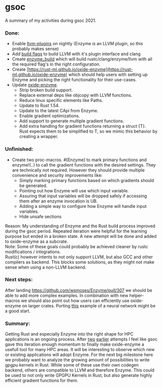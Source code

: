 # gsoc
A summary of my activities during gsoc 2021.

### Done:  
- Enable [llvm-plugins](https://github.com/rust-lang/rust/pull/86267) on nightly (Enzyme _is_ an LLVM plugin, so this probably makes sense)  
- Add [build flags](https://github.com/rust-lang/rust/pull/87297) to build LLVM with it's plugin interface and clang  
- Create [enzyme\_build](https://github.com/ZuseZ4/enzyme_build/commit/ee84fd20cf47a74581fc8a26ca1713539d529dba) which will build rustc/clang/enzyme/llvm with all the required flag's in the right configuration. 
- Create [https://rust-ml.github.io/oxide-enzyme](https://rust-ml.github.io/oxide-enzyme) which should help users 
        with setting up Enzyme and picking the right functionality for their use-cases.  
- Update [oxide-enzyme](https://github.com/rust-ml/oxide-enzyme).  
    - Strip broken build support.  
    - Replace external deps like objcopy with LLVM functions.  
    - Reduce linux specific elements like Paths.  
    - Update to Rust 1.54.  
    - Update to the latest CApi from Enzyme.  
    - Enable gradient optimizations.  
    - Add support to generate multiple gradient functions.  
    - Add extra handling for gradient functions returning a struct {T}.  
        Rust expects them to be simplified to T, so we mimic this behavior by creating a wrapper.  
 

### Unfinished:  
- Create two proc-macros. #[Enzyme] to mark primary functions and enzyme!(..) to call the gradient functions with the desired settings. They are technically not required. However they should provide multiple convenience and security improvements like:  
  - Simply marking primary functions based on which gradients should be generated.  
  - Pointing out how Enzyme will use which input variable.  
  - Assuring that input variables will be dropped safely if accessing them after an enzyme invocation is UB.  
  - Adding a simple way to configure how Enzyme will handle input variables.  
  - Hide unsafe sections  

Reason: My understanding of Enzyme and the Rust build process improved during the gsoc period. Repeated iteration were helpful for the learning purpose but ended in a broken state. A new attempt will be done and added to oxide-enzyme as a subcrate.  
Note: Some of these goals could probably be achieved cleaner by rustc modifications / integrations.  
Rust(c) however intents to not only support LLVM, but also GCC and other compilers as backend. This blocks some solutions, as they might not make sense when using a non-LLVM backend.  


### Next steps:
After landing https://github.com/wsmoses/Enzyme/pull/307 we should be able to add more complex examples.
In combination with new helper-macros we should also point out how users can efficiently use oxide-enzyme on larger crates.
Porting [this](https://github.com/tiberiusferreira/oxide-enzyme/blob/master/src/main.rs) example of a neural network might be a good start.


### Summary:
Getting Rust and especially Enzyme into the right shape for HPC applications is an ongoing process. 
After [two](https://github.com/tiberiusferreira/oxide-enzyme) [earlier](https://github.com/bytesnake/oxide-enzyme) attempts I feel like gsoc gave this iteration enough momentum to finally make oxide-enzyme a usefull tool for many HPC areas.
It will be interesting to observe which new or existing applications will adopt Enzyme. 
For the next big milestone here we probably want to analyze the growing amount of possibilities to write gpgpu kernels in Rust.
While some of these use their own codegen backend, others are compatible to LLVM and therefore Enzyme. 
This could be used to not only write GPGPU Kernels in Rust, but also generate highly efficient gradient functions for them.
